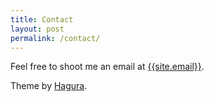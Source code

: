 ```yaml
---
title: Contact
layout: post
permalink: /contact/
---
```


Feel free to shoot me an email at <a href="mailto:{{site.email}}">{{site.email}}</a>.

Theme by <a class="github-button" href="https://github.com/sharu725/hagura" data-style="mega" data-count-href="/sharu725/hagura/stargazers" data-count-api="/repos/sharu725/hagura#stargazers_count" data-count-aria-label="# stargazers on GitHub" aria-label="Star sharu725/hagura on GitHub">Hagura</a>.